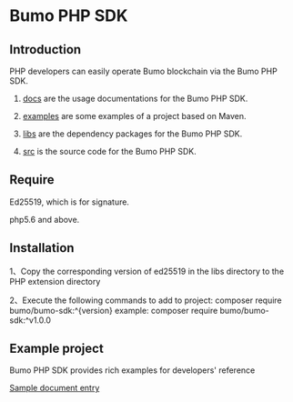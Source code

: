 # Bumo PHP SDK

## Introduction

PHP developers can easily operate Bumo blockchain via the Bumo PHP SDK. 

1. [docs](https://github.com/bumoproject/bumo-sdk-java/blob/master/docs) are the usage documentations for the Bumo PHP SDK.

2. [examples](https://github.com/bumoproject/bumo-sdk-java/blob/master/examples) are some examples of a project based on Maven.

3. [libs](https://github.com/bumoproject/bumo-sdk-java/blob/master/libs) are the dependency packages for the Bumo PHP SDK.

4. [src](https://github.com/bumoproject/bumo-sdk-java/blob/master/src) is the source code for the Bumo PHP SDK.


## Require

Ed25519, which is for signature.

php5.6 and above.



## Installation

1、Copy the corresponding version of ed25519 in the libs directory to the PHP extension directory

2、Execute the following commands to add to project: 
    composer require bumo/bumo-sdk:^{version}
   example: composer require bumo/bumo-sdk:^v1.0.0

## Example project

Bumo PHP SDK provides rich examples for developers' reference

[Sample document entry](docs/SDK.md "")

